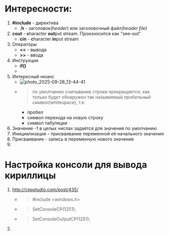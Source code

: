 # Интересности:
1. **#include** - директива
   - **.h** - заголовок(_header_) или заголовочный файл(_header file_)
2. **cout** - **c**haracter **out**put stream. Произносится как "see-out"
   - **cin** - **c**haracter **in**put stream
3. Операторы
   - **<<** - вывода
   - **>>** - ввода
4. Инструкции
   - **if()**
   - 
5. Интересный нюанс
   - ![photo_2025-09-28_13-44-41](https://github.com/user-attachments/assets/7f6c5184-62df-42f8-8a63-3c092312e97f)
   - > по умолчанию считывание строки прекращается, как только будет обнаружен так называемый _пробельный символ_(whitespace), т.е.
     - пробел
     - символ перехода на новую строку
     - символ табуляции
6. Значение -1 в целых числах задаётся для значения по умолчанию
7. Инициализация - присваивание переменной её начального значения
8. Присваивание - запись в переменную нового значения
9. 


# Настройка консоли для вывода кириллицы
1. http://cppstudio.com/post/435/
   - > #include <windows.h>
   - > SetConsoleCP(1251);
   - > SetConsoleOutputCP(1251);
2. 
